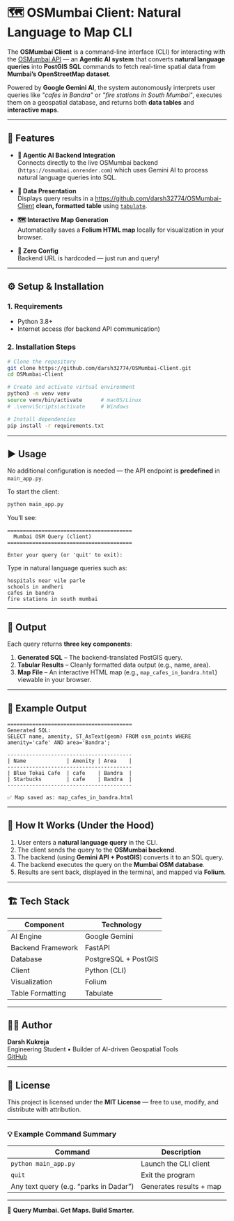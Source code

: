 # 🗺️ OSMumbai Client: Natural Language to Map CLI

The **OSMumbai Client** is a command-line interface (CLI) for interacting with the [OSMumbai API](https://osmumbai.onrender.com) — an **Agentic AI system** that converts **natural language queries** into **PostGIS SQL** commands to fetch real-time spatial data from **Mumbai’s OpenStreetMap dataset**.

Powered by **Google Gemini AI**, the system autonomously interprets user queries like *"cafes in Bandra"* or *"fire stations in South Mumbai"*, executes them on a geospatial database, and returns both **data tables** and **interactive maps**.

---

## 🚀 Features

- **🤖 Agentic AI Backend Integration**  
  Connects directly to the live OSMumbai backend (`https://osmumbai.onrender.com`) which uses Gemini AI to process natural language queries into SQL.

- **🧩 Data Presentation**  
  Displays query results in a https://github.com/darsh32774/OSMumbai-Client **clean, formatted table** using [`tabulate`](https://pypi.org/project/tabulate/).

- **🗺️ Interactive Map Generation**  
  Automatically saves a **Folium HTML map** locally for visualization in your browser.

- **🔗 Zero Config**  
  Backend URL is hardcoded — just run and query!

---

## ⚙️ Setup & Installation

### 1. Requirements

- Python 3.8+  
- Internet access (for backend API communication)

### 2. Installation Steps

```bash
# Clone the repository
git clone https://github.com/darsh32774/OSMumbai-Client.git
cd OSMumbai-Client

# Create and activate virtual environment
python3 -m venv venv
source venv/bin/activate      # macOS/Linux
# .\venv\Scripts\activate     # Windows

# Install dependencies
pip install -r requirements.txt
```

---

## ▶️ Usage

No additional configuration is needed — the API endpoint is **predefined** in `main_app.py`.

To start the client:

```bash
python main_app.py
```

You’ll see:

```
========================================
  Mumbai OSM Query (client)
========================================

Enter your query (or 'quit' to exit):
```

Type in natural language queries such as:

```
hospitals near vile parle
schools in andheri
cafes in bandra
fire stations in south mumbai
```

---

## 🧾 Output

Each query returns **three key components**:

1. **Generated SQL** – The backend-translated PostGIS query.  
2. **Tabular Results** – Cleanly formatted data output (e.g., name, area).  
3. **Map File** – An interactive HTML map (e.g., `map_cafes_in_bandra.html`) viewable in your browser.

---

## 📂 Example Output

```
========================================
Generated SQL:
SELECT name, amenity, ST_AsText(geom) FROM osm_points WHERE amenity='cafe' AND area='Bandra';

----------------------------------------
| Name             | Amenity | Area    |
----------------------------------------
| Blue Tokai Cafe  | cafe    | Bandra  |
| Starbucks        | cafe    | Bandra  |
----------------------------------------

✅ Map saved as: map_cafes_in_bandra.html
```

---

## 🧠 How It Works (Under the Hood)

1. User enters a **natural language query** in the CLI.  
2. The client sends the query to the **OSMumbai backend**.  
3. The backend (using **Gemini API + PostGIS**) converts it to an SQL query.  
4. The backend executes the query on the **Mumbai OSM database**.  
5. Results are sent back, displayed in the terminal, and mapped via **Folium**.

---

## 🏗️ Tech Stack

| Component | Technology |
|------------|-------------|
| AI Engine | Google Gemini |
| Backend Framework | FastAPI |
| Database | PostgreSQL + PostGIS |
| Client | Python (CLI) |
| Visualization | Folium |
| Table Formatting | Tabulate |

---

## 🧑‍💻 Author

**Darsh Kukreja**  
Engineering Student • Builder of AI-driven Geospatial Tools  
[GitHub](https://github.com/YourUsername)

---

## 🪪 License

This project is licensed under the **MIT License** — free to use, modify, and distribute with attribution.

---

### 💡 Example Command Summary

| Command | Description |
|----------|--------------|
| `python main_app.py` | Launch the CLI client |
| `quit` | Exit the program |
| Any text query (e.g. “parks in Dadar”) | Generates results + map |

---

🧭 **Query Mumbai. Get Maps. Build Smarter.**
